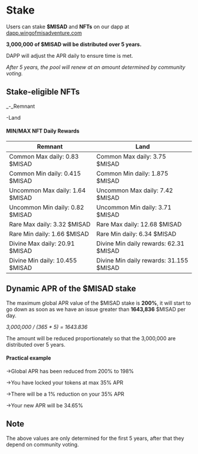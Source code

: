 # Stake

Users can stake **$MISAD** and **NFTs** on our dapp at [dapp.wingofmisadventure.com](http://dapp.wingofmisadventure.com/)

**3,000,000 of $MISAD will be distributed over 5 years.**

DAPP will adjust the APR daily to ensure time is met.

_After 5 years, the pool will renew at an amount determined by community voting._

## **Stake-eligible NFTs**

_-_Remnant

\-Land

#### MIN/MAX NFT Daily Rewards

| Remnant                         | Land                                    |
| ------------------------------- | --------------------------------------- |
| Common Max daily: 0.83 $MISAD   | Common Max daily: 3.75 $MISAD           |
| Common Min daily: 0.415 $MISAD  | Common Min daily: 1.875 $MISAD          |
| Uncommon Max daily: 1.64 $MISAD | Uncommon Max daily: 7.42 $MISAD         |
| Uncommon Min daily: 0.82 $MISAD | Uncommon Min daily: 3.71 $MISAD         |
| Rare Max daily: 3.32 $MISAD     | Rare Max daily: 12.68 $MISAD            |
| Rare Min daily: 1.66 $MISAD     | Rare Min daily: 6.34 $MISAD             |
| Divine Max daily: 20.91 $MISAD  | Divine Min daily rewards: 62.31 $MISAD  |
| Divine Min daily: 10.455 $MISAD | Divine Min daily rewards: 31.155 $MISAD |

## Dynamic APR of the $MISAD stake

The maximum global APR value of the $MISAD stake is **200%**, it will start to go down as soon as we have an issue greater than **1643,836** $MISAD per day.

_3,000,000 / (365 \* 5) = 1643.836_

The amount will be reduced proportionately so that the 3,000,000 are distributed over 5 years.

#### Practical example

\->Global APR has been reduced from 200% to 198%

\->You have locked your tokens at max 35% APR

\->There will be a 1% reduction on your 35% APR

\->Your new APR will be 34.65%

## Note

The above values ​​are only determined for the first 5 years, after that they depend on community voting.
